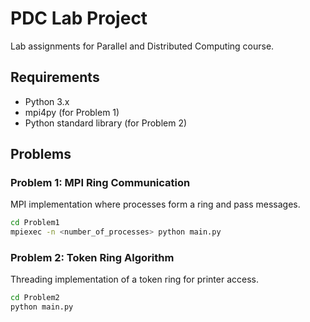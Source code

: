 # PDC Lab Project

Lab assignments for Parallel and Distributed Computing course.

## Requirements

- Python 3.x
- mpi4py (for Problem 1)
- Python standard library (for Problem 2)

## Problems

### Problem 1: MPI Ring Communication

MPI implementation where processes form a ring and pass messages.

```bash
cd Problem1
mpiexec -n <number_of_processes> python main.py
```

### Problem 2: Token Ring Algorithm

Threading implementation of a token ring for printer access.

```bash
cd Problem2
python main.py
```
